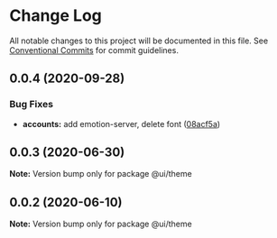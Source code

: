 # Change Log

All notable changes to this project will be documented in this file.
See [Conventional Commits](https://conventionalcommits.org) for commit guidelines.

## 0.0.4 (2020-09-28)


### Bug Fixes

* **accounts:** add emotion-server, delete font ([08acf5a](https://github.com/Atlantis-Lab/serenity/commit/08acf5a7169352a606925fdfbbaa18f9917a8106))






## 0.0.3 (2020-06-30)

**Note:** Version bump only for package @ui/theme

## 0.0.2 (2020-06-10)

**Note:** Version bump only for package @ui/theme
